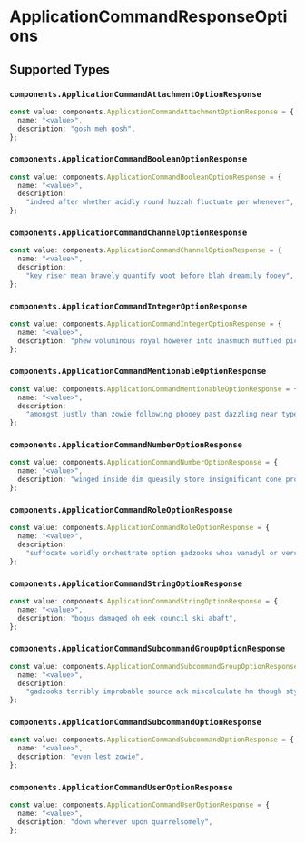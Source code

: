 # ApplicationCommandResponseOptions


## Supported Types

### `components.ApplicationCommandAttachmentOptionResponse`

```typescript
const value: components.ApplicationCommandAttachmentOptionResponse = {
  name: "<value>",
  description: "gosh meh gosh",
};
```

### `components.ApplicationCommandBooleanOptionResponse`

```typescript
const value: components.ApplicationCommandBooleanOptionResponse = {
  name: "<value>",
  description:
    "indeed after whether acidly round huzzah fluctuate per whenever",
};
```

### `components.ApplicationCommandChannelOptionResponse`

```typescript
const value: components.ApplicationCommandChannelOptionResponse = {
  name: "<value>",
  description:
    "key riser mean bravely quantify woot before blah dreamily fooey",
};
```

### `components.ApplicationCommandIntegerOptionResponse`

```typescript
const value: components.ApplicationCommandIntegerOptionResponse = {
  name: "<value>",
  description: "phew voluminous royal however into inasmuch muffled pick",
};
```

### `components.ApplicationCommandMentionableOptionResponse`

```typescript
const value: components.ApplicationCommandMentionableOptionResponse = {
  name: "<value>",
  description:
    "amongst justly than zowie following phooey past dazzling near typeface",
};
```

### `components.ApplicationCommandNumberOptionResponse`

```typescript
const value: components.ApplicationCommandNumberOptionResponse = {
  name: "<value>",
  description: "winged inside dim queasily store insignificant cone pro",
};
```

### `components.ApplicationCommandRoleOptionResponse`

```typescript
const value: components.ApplicationCommandRoleOptionResponse = {
  name: "<value>",
  description:
    "suffocate worldly orchestrate option gadzooks whoa vanadyl or versus",
};
```

### `components.ApplicationCommandStringOptionResponse`

```typescript
const value: components.ApplicationCommandStringOptionResponse = {
  name: "<value>",
  description: "bogus damaged oh eek council ski abaft",
};
```

### `components.ApplicationCommandSubcommandGroupOptionResponse`

```typescript
const value: components.ApplicationCommandSubcommandGroupOptionResponse = {
  name: "<value>",
  description:
    "gadzooks terribly improbable source ack miscalculate hm though stylish hm",
};
```

### `components.ApplicationCommandSubcommandOptionResponse`

```typescript
const value: components.ApplicationCommandSubcommandOptionResponse = {
  name: "<value>",
  description: "even lest zowie",
};
```

### `components.ApplicationCommandUserOptionResponse`

```typescript
const value: components.ApplicationCommandUserOptionResponse = {
  name: "<value>",
  description: "down wherever upon quarrelsomely",
};
```

